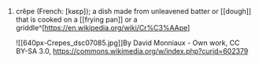 1. crêpe (French: [kʁɛp]); a dish made from unleavened batter or [[dough]] that is cooked on a [[frying pan]] or a griddle^[https://en.wikipedia.org/wiki/Cr%C3%AApe]
   
    ![[640px-Crepes_dsc07085.jpg]]By David Monniaux - Own work, CC BY-SA 3.0, https://commons.wikimedia.org/w/index.php?curid=602379